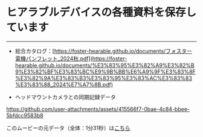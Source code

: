 # ヒアラブルデバイスの各種資料を保存しています
---
- 総合カタログ：[https://foster-hearable.github.io/documents/フォスター電機パンフレット_2024秋.pdf](https://foster-hearable.github.io/documents/%E3%83%95%E3%82%A9%E3%82%B9%E3%82%BF%E3%83%BC%E9%9B%BB%E6%A9%9F%E3%83%8F%E3%82%9A%E3%83%B3%E3%83%95%E3%83%AC%E3%83%83%E3%83%88_2024%E7%A7%8B.pdf)

- ヘッドマウントカメラとの同期記録データ

https://github.com/user-attachments/assets/415566f7-0bae-4c84-bbee-5bfdcc9583b8


このムービーの元データ（全体：1分31秒）は[こちら](https://github.com/foster-hearable/documents/raw/8a1116f260f43609dd1c4c5d31655d7e0225fe4e/Record_with_headmount-camera.mp4)

